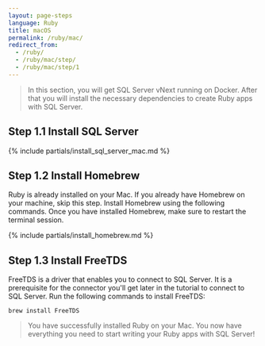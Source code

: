 ```yaml
---
layout: page-steps
language: Ruby
title: macOS
permalink: /ruby/mac/
redirect_from:
  - /ruby/
  - /ruby/mac/step/
  - /ruby/mac/step/1
---
```


> In this section, you will get SQL Server vNext running on Docker. After that you will install the necessary dependencies to create Ruby apps with SQL Server.

## Step 1.1 Install SQL Server

{% include partials/install_sql_server_mac.md %}

## Step 1.2 Install Homebrew 

Ruby is already installed on your Mac. If you already have Homebrew on your machine, skip this step. Install Homebrew using the following commands. Once you have installed Homebrew, make sure to restart the terminal session.

{% include partials/install_homebrew.md %}

## Step 1.3 Install FreeTDS
FreeTDS is a driver that enables you to connect to SQL Server. It is a prerequisite for the connector you'll get later in the tutorial to connect to SQL Server. Run the following commands to install FreeTDS:

```terminal
brew install FreeTDS
```
> You have successfully installed Ruby on your Mac. You now have everything you need to start writing your Ruby apps with SQL Server!

